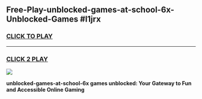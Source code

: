 
## Free-Play-unblocked-games-at-school-6x-Unblocked-Games #l1jrx
<h3>
<a href="https://news.freeplayer.one?title=unblocked-games-at-school-6x&ref=8M">CLICK TO PLAY</a></h3>
<hr>

<h3>
<a href="https://news.freeplayer.one?title=unblocked-games-at-school-6x&ref=8M">CLICK 2 PLAY</a>
  
</h3>

<a href="https://news.freeplayer.one?title=unblocked-games-at-school-6x&ref=8M"><img src="https://clearcache.store/games.png"></a>


**unblocked-games-at-school-6x games unblocked: Your Gateway to Fun and Accessible Online Gaming**
